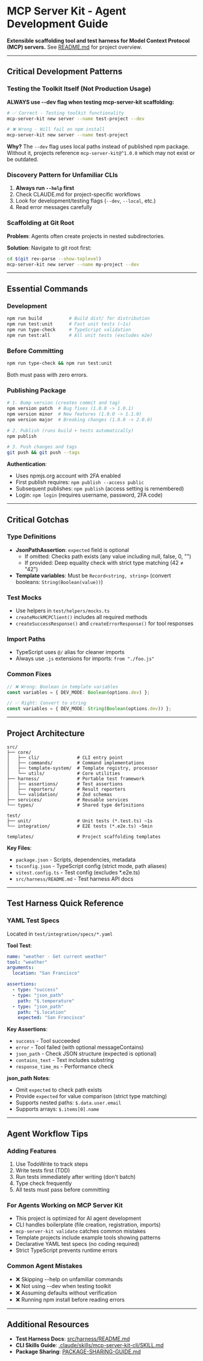 # MCP Server Kit - Agent Development Guide

**Extensible scaffolding tool and test harness for Model Context Protocol (MCP) servers.**
See [README.md](./README.md) for project overview.

---

## Critical Development Patterns

### Testing the Toolkit Itself (Not Production Usage)

**ALWAYS use --dev flag when testing mcp-server-kit scaffolding:**

```bash
# ✅ Correct - Testing toolkit functionality
mcp-server-kit new server --name test-project --dev

# ❌ Wrong - Will fail on npm install
mcp-server-kit new server --name test-project
```

**Why?** The `--dev` flag uses local paths instead of published npm package. Without it, projects reference `mcp-server-kit@^1.0.0` which may not exist or be outdated.

### Discovery Pattern for Unfamiliar CLIs

1. **Always run `--help` first**
2. Check CLAUDE.md for project-specific workflows
3. Look for development/testing flags (`--dev`, `--local`, etc.)
4. Read error messages carefully

### Scaffolding at Git Root

**Problem**: Agents often create projects in nested subdirectories.

**Solution**: Navigate to git root first:
```bash
cd $(git rev-parse --show-toplevel)
mcp-server-kit new server --name my-project --dev
```

---

## Essential Commands

### Development
```bash
npm run build          # Build dist/ for distribution
npm run test:unit      # Fast unit tests (~1s)
npm run type-check     # TypeScript validation
npm run test:all       # All unit tests (excludes e2e)
```

### Before Committing
```bash
npm run type-check && npm run test:unit
```
Both must pass with zero errors.

### Publishing Package
```bash
# 1. Bump version (creates commit and tag)
npm version patch  # Bug fixes (1.0.0 -> 1.0.1)
npm version minor  # New features (1.0.0 -> 1.1.0)
npm version major  # Breaking changes (1.0.0 -> 2.0.0)

# 2. Publish (runs build + tests automatically)
npm publish

# 3. Push changes and tags
git push && git push --tags
```

**Authentication**:
- Uses npmjs.org account with 2FA enabled
- First publish requires: `npm publish --access public`
- Subsequent publishes: `npm publish` (access setting is remembered)
- Login: `npm login` (requires username, password, 2FA code)

---

## Critical Gotchas

### Type Definitions
- **JsonPathAssertion**: `expected` field is optional
  - If omitted: Checks path exists (any value including null, false, 0, "")
  - If provided: Deep equality check with strict type matching (42 ≠ "42")
- **Template variables**: Must be `Record<string, string>` (convert booleans: `String(Boolean(value))`)

### Test Mocks
- Use helpers in `test/helpers/mocks.ts`
- `createMockMCPClient()` includes all required methods
- `createSuccessResponse()` and `createErrorResponse()` for tool responses

### Import Paths
- TypeScript uses `@/` alias for cleaner imports
- Always use `.js` extensions for imports: `from "./foo.js"`

### Common Fixes
```typescript
// ❌ Wrong: Boolean in template variables
const variables = { DEV_MODE: Boolean(options.dev) };

// ✅ Right: Convert to string
const variables = { DEV_MODE: String(Boolean(options.dev)) };
```

---

## Project Architecture

```
src/
├── core/
│   ├── cli/              # CLI entry point
│   ├── commands/         # Command implementations
│   ├── template-system/  # Template registry, processor
│   └── utils/            # Core utilities
├── harness/              # Portable test framework
│   ├── assertions/       # Test assertions
│   ├── reporters/        # Result reporters
│   └── validation/       # Zod schemas
├── services/             # Reusable services
└── types/                # Shared type definitions

test/
├── unit/                 # Unit tests (*.test.ts) ~1s
└── integration/          # E2E tests (*.e2e.ts) ~5min

templates/                # Project scaffolding templates
```

**Key Files**:
- `package.json` - Scripts, dependencies, metadata
- `tsconfig.json` - TypeScript config (strict mode, path aliases)
- `vitest.config.ts` - Test config (excludes *.e2e.ts)
- `src/harness/README.md` - Test harness API docs

---

## Test Harness Quick Reference

### YAML Test Specs

Located in `test/integration/specs/*.yaml`

**Tool Test**:
```yaml
name: "weather - Get current weather"
tool: "weather"
arguments:
  location: "San Francisco"

assertions:
  - type: "success"
  - type: "json_path"
    path: "$.temperature"
  - type: "json_path"
    path: "$.location"
    expected: "San Francisco"
```

**Key Assertions**:
- `success` - Tool succeeded
- `error` - Tool failed (with optional messageContains)
- `json_path` - Check JSON structure (expected is optional)
- `contains_text` - Text includes substring
- `response_time_ms` - Performance check

**json_path Notes**:
- Omit `expected` to check path exists
- Provide `expected` for value comparison (strict type matching)
- Supports nested paths: `$.data.user.email`
- Supports arrays: `$.items[0].name`

---

## Agent Workflow Tips

### Adding Features
1. Use TodoWrite to track steps
2. Write tests first (TDD)
3. Run tests immediately after writing (don't batch)
4. Type check frequently
5. All tests must pass before committing

### For Agents Working on MCP Server Kit
- This project is optimized for AI agent development
- CLI handles boilerplate (file creation, registration, imports)
- `mcp-server-kit validate` catches common mistakes
- Template projects include example tools showing patterns
- Declarative YAML test specs (no coding required)
- Strict TypeScript prevents runtime errors

### Common Agent Mistakes
- ❌ Skipping --help on unfamiliar commands
- ❌ Not using --dev when testing toolkit
- ❌ Assuming defaults without verification
- ❌ Running npm install before reading errors

---

## Additional Resources

- **Test Harness Docs**: [src/harness/README.md](./src/harness/README.md)
- **CLI Skills Guide**: [.claude/skills/mcp-server-kit-cli/SKILL.md](./.claude/skills/mcp-server-kit-cli/SKILL.md)
- **Package Sharing**: [PACKAGE-SHARING-GUIDE.md](./PACKAGE-SHARING-GUIDE.md)
